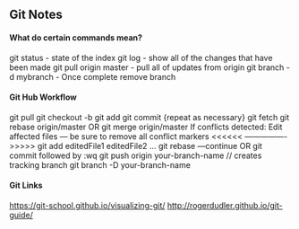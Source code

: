 ## Git Notes

#### What do certain commands mean?
git status - state of the index
git log - show all of the changes that have been made
git pull origin master - pull all of updates from origin
git branch -d mybranch - Once complete remove branch

#### Git Hub Workflow
git pull
git checkout -b <your-branch-name>
git add git commit {repeat as necessary}
git fetch
git rebase origin/master OR git merge origin/master
If conflicts detected:
    Edit affected files — be sure to remove all conflict markers <<<<<< —————- >>>>>
    git add editedFile1 editedFile2 …
    git rebase —continue OR git commit followed by :wq
git push origin your-branch-name // creates tracking branch
git branch -D your-branch-name

#### Git Links
https://git-school.github.io/visualizing-git/
http://rogerdudler.github.io/git-guide/
